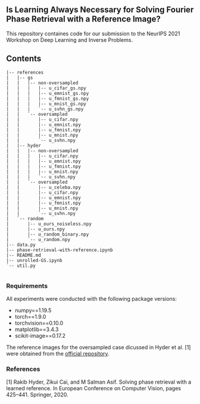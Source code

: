 ## Is Learning Always Necessary for Solving Fourier Phase Retrieval with a Reference Image?
This repository containes code for our submission to the NeurIPS 2021 Workshop on Deep Learning and Inverse Problems.

## Contents
```
|-- references
|   |-- gs
|   |   |-- non-oversampled
|   |   |   |-- u_cifar_gs.npy
|   |   |   |-- u_emnist_gs.npy
|   |   |   |-- u_fmnist_gs.npy
|   |   |   |-- u_mnist_gs.npy
|   |   |   `-- u_svhn_gs.npy
|   |   `-- oversampled
|   |       |-- u_cifar.npy
|   |       |-- u_emnist.npy
|   |       |-- u_fmnist.npy
|   |       |-- u_mnist.npy
|   |       `-- u_svhn.npy
|   |-- hyder
|   |   |-- non-oversampled
|   |   |   |-- u_cifar.npy
|   |   |   |-- u_emnist.npy
|   |   |   |-- u_fmnist.npy
|   |   |   |-- u_mnist.npy
|   |   |   `-- u_svhn.npy
|   |   `-- oversampled
|   |       |-- u_celeba.npy
|   |       |-- u_cifar.npy
|   |       |-- u_emnist.npy
|   |       |-- u_fmnist.npy
|   |       |-- u_mnist.npy
|   |       `-- u_svhn.npy
|   `-- random
|       |-- u_ours_noiseless.npy
|       |-- u_ours.npy
|       |-- u_random_binary.npy
|       `-- u_random.npy
|-- data.py
|-- phase-retrieval-with-reference.ipynb
|-- README.md
|-- unrolled-GS.ipynb
`-- util.py
    
```

### Requirements
All experiments were conducted with the following package versions:
- numpy==1.19.5
- torch==1.9.0
- torchvision==0.10.0
- matplotlib==3.4.3
- scikit-image==0.17.2

The reference images for the oversampled case dicussed in Hyder et al. [1] were obtained from the [official repository](https://github.com/CSIPlab/learn-reference-pr).

### References
[1] Rakib Hyder, Zikui Cai, and M Salman Asif. Solving phase retrieval with a learned reference. In European Conference on Computer Vision, pages 425–441. Springer, 2020.
